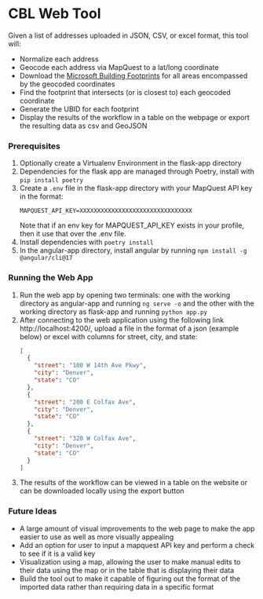 # CBL Web Tool

Given a list of addresses uploaded in JSON, CSV, or excel format, this tool will:
- Normalize each address
- Geocode each address via MapQuest to a lat/long coordinate
- Download the [Microsoft Building Footprints](https://github.com/microsoft/GlobalMLBuildingFootprints/) for all areas encompassed by the geocoded coordinates
- Find the footprint that intersects (or is closest to) each geocoded coordinate
- Generate the UBID for each footprint
- Display the results of the workflow in a table on the webpage or export the resulting data as csv and GeoJSON

### Prerequisites
1. Optionally create a Virtualenv Environment in the flask-app directory
2. Dependencies for the flask app are managed through Poetry, install with `pip install poetry`
3. Create a `.env` file in the flask-app directory with your MapQuest API key in the format:
    ```dotenv
    MAPQUEST_API_KEY=XXXXXXXXXXXXXXXXXXXXXXXXXXXXXXXX
    ```
    Note that if an env key for MAPQUEST_API_KEY exists in your profile, then it use that over the .env file.
4. Install dependencies with `poetry install`
5. In the angular-app directory, install angular by running `npm install -g @angular/cli@17`

### Running the Web App
1. Run the web app by opening two terminals: one with the working directory as angular-app and running `ng serve -o` and the other with the working directory as flask-app and running `python app.py`
2. After connecting to the web application using the following link http://localhost:4200/, upload a file in the format of a json (example below) or excel with columns for street, city, and state:
    ```json
    [
      {
        "street": "100 W 14th Ave Pkwy",
        "city": "Denver",
        "state": "CO"
      },
      {
        "street": "200 E Colfax Ave",
        "city": "Denver",
        "state": "CO"
      },
      {
        "street": "320 W Colfax Ave",
        "city": "Denver",
        "state": "CO"
      }
    ]
    ```
3. The results of the workflow can be viewed in a table on the website or can be downloaded locally using the export button

### Future Ideas
- A large amount of visual improvements to the web page to make the app easier to use as well as more visually appealing
- Add an option for user to input a mapquest API key and perform a check to see if it is a valid key
- Visualization using a map, allowing the user to make manual edits to their data using the map or in the table that is displaying their data
- Build the tool out to make it capable of figuring out the format of the imported data rather than requiring data in a specific format

